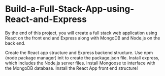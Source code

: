 # Build-a-Full-Stack-App-using-React-and-Express

By the end of this project, you will create a full stack web application using React on the front end and Express 
along with MongoDB and Node.js on the back end.


Create the React app structure and Express backend structure.
Use npm (node package manager) init to create the package.json file.
Install express, which includes the Node.js server files.
Install Mongoose to interface with the MongoDB database.
Install the React App front end structure!
